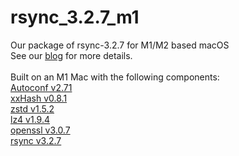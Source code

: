 # rsync_3.2.7_m1
Our package of rsync-3.2.7 for M1/M2 based macOS<br>
See our [blog](https://www.rskgroup.org/macos/moving-to-m1-arm-native-rsync) for more details.<br>
<br>
Built on an M1 Mac with the following components:<br>
[Autoconf v2.71](https://ftp.gnu.org/gnu/autoconf/autoconf-2.71.tar.gz)<br>
[xxHash v0.8.1](https://github.com/Cyan4973/xxHash/archive/refs/tags/v0.8.1.tar.gz)<br>
[zstd v1.5.2](https://github.com/facebook/zstd/releases/download/v1.5.2/zstd-1.5.2.tar.gz)<br>
[lz4 v1.9.4](https://github.com/lz4/lz4/archive/refs/tags/v1.9.4.tar.gz)<br>
[openssl v3.0.7](https://www.openssl.org/source/openssl-3.0.7.tar.gz)<br>
[rsync v3.2.7](https://download.samba.org/pub/rsync/src/rsync-3.2.7.tar.gz)<br>
